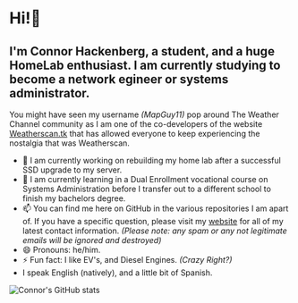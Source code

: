 # Hi!👋
## I'm Connor Hackenberg, a student, and a huge HomeLab enthusiast. I am currently studying to become a network egineer or systems administrator.

You might have seen my username *(MapGuy11)* pop around The Weather Channel community as I am one of the co-developers of the website [Weatherscan.tk](https://weatherscan.net/) that has allowed everyone to keep experiencing the nostalgia that was Weatherscan.

- 🔭 I am currently working on rebuilding my home lab after a successful SSD upgrade to my server.
- 🌱 I am currently learning in a Dual Enrollment vocational course on Systems Administration before I transfer out to a different school to finish my bachelors degree.
- 📫 You can find me here on GitHub in the various repositories I am apart of. If you have a specific question, please visit my [website](https://connorhackenberg.tech) for all of my latest contact information. *(Please note: any spam or any not legitimate emails will be ignored and destroyed)* 
- 😄 Pronouns: he/him.
- ⚡ Fun fact: I like EV's, and Diesel Engines. *(Crazy Right?)*
- I speak English (natively), and a little bit of Spanish.

![Connor's GitHub stats](https://github-readme-stats.vercel.app/api?username=mapguy11&show_icons=true)
